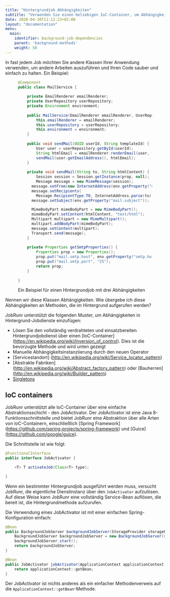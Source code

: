 ```yaml
---
title: "Hintergrundjob Abhängigkeiten"
subtitle: "Verwenden Sie einen beliebigen IoC-Container, um Abhängigkeiten in Ihre Hintergrund-Job-Service-Klassen einzufügen."
date: 2020-04-30T11:12:23+02:00
layout: "documentation"
menu: 
  main: 
    identifier: background-job-dependencies
    parent: 'background-methods'
    weight: 50
---
```

In fast jedem Job möchten Sie andere Klassen Ihrer Anwendung verwenden, um andere Arbeiten auszuführen und Ihren Code sauber und einfach zu halten. Ein Beispiel:

<figure>

```java
@Component
public class MailService {
    
    private EmailRenderer emailRenderer;
    private UserRepository userRepository;
    private Environment environment;
    
    public MailService(EmailRenderer emailRenderer, UserRepository userRepository, Environment environment) {
        this.emailRenderer = emailRenderer;
        this.userRepository = userRepository;
        this.environment = environment;
    }
    
    public void sendMail(UUID userId, String templateId) {
    	User user = userRepository.getById(userId);
        String htmlEmail = emailRenderer.renderEmail(user, templateId);
        sendMail(user.getEmailAddress(), htmlEmail);
    }
    
    private void sendMail(String to, String htmlContent) {
    	Session session = Session.getInstance(prop, null);
    	Message message = new MimeMessage(session);
      message.setFrom(new InternetAddress(env.getProperty("mail.from")));
      message.setRecipients(
        Message.RecipientType.TO, InternetAddress.parse(to));
      message.setSubject(env.getProperty("mail.subject"));

      MimeBodyPart mimeBodyPart = new MimeBodyPart();
      mimeBodyPart.setContent(htmlContent, "text/html");
      Multipart multipart = new MimeMultipart();
      multipart.addBodyPart(mimeBodyPart);
      message.setContent(multipart);
      Transport.send(message);
    }
    
    private Properties getSmtpProperties() {
    	Properties prop = new Properties();
        prop.put("mail.smtp.host", env.getProperty("smtp.host"));
        prop.put("mail.smtp.port", "25");
        return prop;
    }
    
}
```
<figcaption> Ein Beispiel für einen Hintergrundjob mit drei Abhängigkeiten </figcaption>
</figure>
Nennen wir diese Klassen Abhängigkeiten. Wie übergebe ich diese Abhängigkeiten an Methoden, die im Hintergrund aufgerufen werden?

JobRunr unterstützt die folgenden Muster, um Abhängigkeiten in Hintergrund-Jobdienste einzufügen:
- Lösen Sie den vollständig verdrahteten und einsatzbereiten Hintergrundjobdienst über einen [IoC-Container] (https://en.wikipedia.org/wiki/Inversion_of_control). Dies ist die bevorzugte Methode und wird unten gezeigt
- Manuelle Abhängigkeitsinstanziierung durch den neuen Operator
- [Servicestandort] (http://en.wikipedia.org/wiki/Service_locator_pattern)
- [Abstrakte Fabriken] (http://en.wikipedia.org/wiki/Abstract_factory_pattern) oder [Bauherren] (http://en.wikipedia.org/wiki/Builder_pattern)
- [Singletons](http://en.wikipedia.org/wiki/Singleton_pattern)

## IoC containers
JobRunr unterstützt alle IoC-Container über eine einfache Abstraktionsschicht - den JobActivator. Der JobActivator ist eine Java 8-Funktionsschnittstelle und bietet JobRunr eine Abstraktion über alle Arten von IoC-Containern, einschließlich [Spring Framework] (https://github.com/spring-projects/spring-framework) und [Guice] (https://github.com/google/guice).

Die Schnittstelle ist wie folgt:

```java
@FunctionalInterface
public interface JobActivator {

    <T> T activateJob(Class<T> type);

}
```

Wenn ein bestimmter Hintergrundjob ausgeführt werden muss, versucht JobRunr, die eigentliche Dienstinstanz über den `JobActivator` aufzulösen. Auf diese Weise kann JobRunr eine vollständig Service-Bean auflösen, die bereit ist, die Hintergrundmethode aufzurufen.

Die Verwendung eines JobActivator ist mit einer einfachen Spring-Konfiguration einfach:

```java
@Bean
public BackgroundJobServer backgroundJobServer(StorageProvider storageProvider, JobActivator jobActivator) {
    BackgroundJobServer backgroundJobServer = new BackgroundJobServer(storageProvider, jobActivator);
    backgroundJobServer.start();
    return backgroundJobServer;
}

@Bean
public JobActivator jobActivator(ApplicationContext applicationContext) {
	return applicationContext::getBean;
}
```

Der JobActivator ist nichts anderes als ein einfacher Methodenverweis auf die `ApplicationContext::getBean`-Methode.